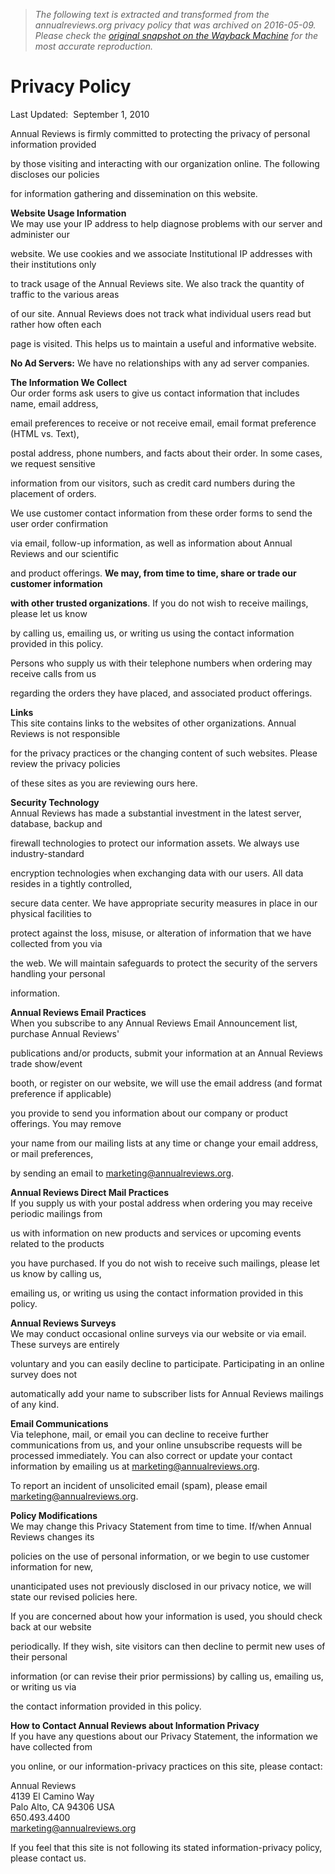 > *The following text is extracted and transformed from the annualreviews.org privacy policy that was archived on 2016-05-09. Please check the [original snapshot on the Wayback Machine](https://web.archive.org/web/20160509221658id_/http%3A//www.annualreviews.org/page/about/privacy) for the most accurate reproduction.*

# Privacy Policy

Last Updated:  September 1, 2010

Annual Reviews is firmly committed to protecting the privacy of personal information provided

by those visiting and interacting with our organization online. The following discloses our policies

for information gathering and dissemination on this website.

**Website Usage Information**  
We may use your IP address to help diagnose problems with our server and administer our

website. We use cookies and we associate Institutional IP addresses with their institutions only

to track usage of the Annual Reviews site. We also track the quantity of traffic to the various areas

of our site. Annual Reviews does not track what individual users read but rather how often each

page is visited. This helps us to maintain a useful and informative website.

**No Ad Servers:** We have no relationships with any ad server companies.

**The Information We Collect**  
Our order forms ask users to give us contact information that includes name, email address,

email preferences to receive or not receive email, email format preference (HTML vs. Text),

postal address, phone numbers, and facts about their order. In some cases, we request sensitive

information from our visitors, such as credit card numbers during the placement of orders.

We use customer contact information from these order forms to send the user order confirmation

via email, follow-up information, as well as information about Annual Reviews and our scientific

and product offerings. **We may, from time to time, share or trade our customer information**

**with other trusted organizations**. If you do not wish to receive mailings, please let us know

by calling us, emailing us, or writing us using the contact information provided in this policy.

Persons who supply us with their telephone numbers when ordering may receive calls from us

regarding the orders they have placed, and associated product offerings.

**Links**  
This site contains links to the websites of other organizations. Annual Reviews is not responsible

for the privacy practices or the changing content of such websites. Please review the privacy policies

of these sites as you are reviewing ours here.

**Security Technology**  
Annual Reviews has made a substantial investment in the latest server, database, backup and

firewall technologies to protect our information assets. We always use industry-standard

encryption technologies when exchanging data with our users. All data resides in a tightly controlled,

secure data center. We have appropriate security measures in place in our physical facilities to

protect against the loss, misuse, or alteration of information that we have collected from you via

the web. We will maintain safeguards to protect the security of the servers handling your personal

information.

**Annual Reviews Email Practices**  
When you subscribe to any Annual Reviews Email Announcement list, purchase Annual Reviews'

publications and/or products, submit your information at an Annual Reviews trade show/event

booth, or register on our website, we will use the email address (and format preference if applicable)

you provide to send you information about our company or product offerings. You may remove

your name from our mailing lists at any time or change your email address, or mail preferences,

by sending an email to [marketing@annualreviews.org](mailto:marketing@annualreviews.org).

**Annual Reviews Direct Mail Practices**  
If you supply us with your postal address when ordering you may receive periodic mailings from

us with information on new products and services or upcoming events related to the products

you have purchased. If you do not wish to receive such mailings, please let us know by calling us,

emailing us, or writing us using the contact information provided in this policy.

**Annual Reviews Surveys**  
We may conduct occasional online surveys via our website or via email. These surveys are entirely

voluntary and you can easily decline to participate. Participating in an online survey does not

automatically add your name to subscriber lists for Annual Reviews mailings of any kind.

**Email Communications**  
Via telephone, mail, or email you can decline to receive further communications from us, and your online unsubscribe requests will be processed immediately. You can also correct or update your contact information by emailing us at [marketing@annualreviews.org](mailto:marketing@annualreviews.org).

To report an incident of unsolicited email (spam), please email [marketing@annualreviews.org](mailto:marketing@annualreviews.org).

**Policy Modifications**  
We may change this Privacy Statement from time to time. If/when Annual Reviews changes its

policies on the use of personal information, or we begin to use customer information for new,

unanticipated uses not previously disclosed in our privacy notice, we will state our revised policies here.

If you are concerned about how your information is used, you should check back at our website

periodically. If they wish, site visitors can then decline to permit new uses of their personal

information (or can revise their prior permissions) by calling us, emailing us, or writing us via

the contact information provided in this policy.

**How to Contact Annual Reviews about Information Privacy**  
If you have any questions about our Privacy Statement, the information we have collected from

you online, or our information-privacy practices on this site, please contact:

Annual Reviews   
4139 El Camino Way   
Palo Alto, CA 94306 USA   
650.493.4400   
[marketing@annualreviews.org](mailto:marketing@annualreviews.org)

If you feel that this site is not following its stated information-privacy policy, please contact us.
